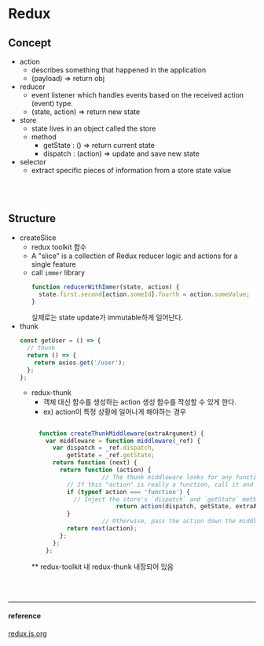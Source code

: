 # Redux

## Concept

- action
  - describes something that happened in the application
  - (payload) ⇒ return obj
- reducer
  - event listener which handles events based on the received action (event) type.
  - (state, action) ⇒ return new state
- store
  - state lives in an object called the store
  - method
    - getState : () ⇒ return current state
    - dispatch : (action) ⇒ update and save new state
- selector
  - extract specific pieces of information from a store state value

<br/>  
<br/>

## Structure

- createSlice
  - redux toolkit 함수
  - A "slice" is a collection of Redux reducer logic and actions for a single feature
  - call `immer` library
    ```jsx
    function reducerWithImmer(state, action) {
      state.first.second[action.someId].fourth = action.someValue;
    }
    ```
    실제로는 state update가 immutable하게 일어난다.
- thunk
  ```jsx
  const getUser = () => {
    // thunk
    return () => {
      return axios.get('/user');
    };
  };
  ```
  - redux-thunk
    - 객체 대신 함수를 생성하는 action 생성 함수를 작성할 수 있게 한다.
    - ex) action이 특정 상황에 일어나게 해야하는 경우
    ```jsx

      function createThunkMiddleware(extraArgument) {
        var middleware = function middleware(_ref) {
          var dispatch = _ref.dispatch,
              getState = _ref.getState;
          return function (next) {
            return function (action) {
    					// The thunk middleware looks for any functions that were passed to `store.dispatch`.
              // If this "action" is really a function, call it and return the result.
              if (typeof action === 'function') {
                // Inject the store's `dispatch` and `getState` methods, as well as any "extra arg"
    						return action(dispatch, getState, extraArgument);
              }
    					// Otherwise, pass the action down the middleware chain as usual
              return next(action);
            };
          };
        };
    ```
    \*\* redux-toolkit 내 redux-thunk 내장되어 있음

<br/>  
<br/>

---

#### reference

[redux.js.org](https://redux.js.org/introduction/getting-started)
